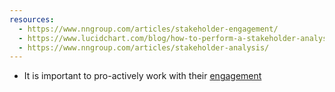```yaml
---
resources:
  - https://www.nngroup.com/articles/stakeholder-engagement/
  - https://www.lucidchart.com/blog/how-to-perform-a-stakeholder-analysis
  - https://www.nngroup.com/articles/stakeholder-analysis/
---
```

- It is important to pro-actively work with their [engagement](https://www.nngroup.com/articles/stakeholder-engagement/)